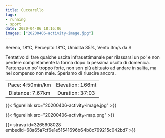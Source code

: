 ```yaml
---
title: Cuccarello
tags:
- running
- sport
date: 2020-04-06 18:16:06
images: ["20200406-activity-image.jpg"]
---
```


Sereno, 18°C, Percepito 18°C, Umidità 35%, Vento 3m/s da S

<!--more-->

Tentativo di fare qualche uscita infrasettimanale per rilassarsi un po' e non perdere completamente la forma dopo la pessima uscita di domenica.
Partenza un po' troppo forte, non son più abituato ad andare in salita, ma nel compenso non male. Speriamo di riuscire ancora.

| | |
| :-: | :-: |
| Pace: 4:50min/km | Elevation: 166mt |
| Distance: 7.67km | Duration: 37:03 |

{{< figurelink src="20200406-activity-image.jpg" >}}


{{< figurelink src="20200406-activity-map.png" >}}


{{< strava id=3265608028 embedId=68a65a7cf6e1e51541696b64b8c799215c042bd7 >}}
